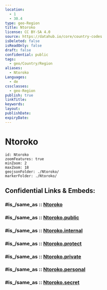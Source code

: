 ```yaml
---
location:
  - 1
  - 30.4
type: geo-Region
title: Ntoroko
license: CC BY-SA 4.0
source: https://datahub.io/core/country-codes
isDeleted: false
isReadOnly: false
draft: false
confidential: public
tags:
  - geo/Country/Region
aliases:
  - Ntoroko
Languages:
  - de
cssclasses:
  - geo-Region
publish: true
linkTitle:
keywords:
layout:
publishDate:
expiryDate:
---
```


# Ntoroko

```leaflet
id: Ntoroko
zoomFeatures: true 
minZoom: 2 
maxZoom: 18
geojsonFolder: ./Ntoroko/
markerFolder: ./Ntoroko/
```


## Confidential Links & Embeds: 

### #is_/same_as :: [Ntoroko](/_Standards/Earth/Continent/Africa/Africa~Central/Uganda/regions~Uganda/Uganda~West/Ntoroko.md) 

### #is_/same_as :: [Ntoroko.public](/_public/Earth/Continent/Africa/Africa~Central/Uganda/regions~Uganda/Uganda~West/Ntoroko.public.md) 

### #is_/same_as :: [Ntoroko.internal](/_internal/Earth/Continent/Africa/Africa~Central/Uganda/regions~Uganda/Uganda~West/Ntoroko.internal.md) 

### #is_/same_as :: [Ntoroko.protect](/_protect/Earth/Continent/Africa/Africa~Central/Uganda/regions~Uganda/Uganda~West/Ntoroko.protect.md) 

### #is_/same_as :: [Ntoroko.private](/_private/Earth/Continent/Africa/Africa~Central/Uganda/regions~Uganda/Uganda~West/Ntoroko.private.md) 

### #is_/same_as :: [Ntoroko.personal](/_personal/Earth/Continent/Africa/Africa~Central/Uganda/regions~Uganda/Uganda~West/Ntoroko.personal.md) 

### #is_/same_as :: [Ntoroko.secret](/_secret/Earth/Continent/Africa/Africa~Central/Uganda/regions~Uganda/Uganda~West/Ntoroko.secret.md)

